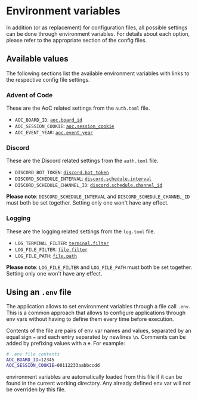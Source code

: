 # Environment variables

In addition (or as replacement) for configuration files, all possible settings can be done through
environment variables. For details about each option, please refer to the appropriate section of the
config files.

## Available values

The following sections list the available environment variables with links to the respective config
file settings.

### Advent of Code

These are the AoC related settings from the `auth.toml` file.

- `AOC_BOARD_ID`: [`aoc.board_id`](authentication.md#board_id)
- `AOC_SESSION_COOKIE`: [`aoc.session_cookie`](authentication.md#session_cookie)
- `AOC_EVENT_YEAR`: [`aoc.event_year`](authentication.md#event_year)

### Discord

These are the Discord related settings from the `auth.toml` file.

- `DISCORD_BOT_TOKEN`: [`discord.bot_token`](authentication.md#bot_token)
- `DISCORD_SCHEDULE_INTERVAL`: [`discord.schedule.interval`](authentication.md#interval)
- `DISCORD_SCHEDULE_CHANNEL_ID`: [`discord.schedule.channel_id`](authentication.md#channel_id)

**Please note**: `DISCORD_SCHEDULE_INTERVAL` and `DISCORD_SCHEDULE_CHANNEL_ID` must both be set
together. Setting only one won't have any effect.

### Logging

These are the logging related settings from the `log.toml` file.

- `LOG_TERMINAL_FILTER`: [`terminal.filter`](logging.md#terminal---terminal-output)
- `LOG_FILE_FILTER`: [`file.filter`](logging.md#file---file-output)
- `LOG_FILE_PATH`: [`file.path`](logging.md#path)

**Please note**: `LOG_FILE_FILTER` and `LOG_FILE_PATH` must both be set together. Setting only one
won't have any effect.

## Using an `.env` file

The application allows to set environment variables through a file call `.env`. This is a common
approach that allows to configure applications through env vars without having to define them every
time before execution.

Contents of the file are pairs of env var names and values, separated by an equal sign `=` and each
entry separated by newlines `\n`. Comments can be added by prefixing values with a `#`. For example:

```sh
# .env file contents
AOC_BOARD_ID=12345
AOC_SESSION_COOKIE=00112233aabbccdd
```

environment variables are automatically loaded from this file if it can be found in the current
working directory. Any already defined env var will not be overriden by this file.
